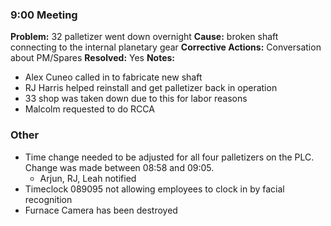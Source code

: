 
### 9:00 Meeting
**Problem:** 32 palletizer went down overnight
**Cause:** broken shaft connecting to the internal planetary gear
**Corrective Actions:** Conversation about PM/Spares
**Resolved:** Yes
**Notes:** 
- Alex Cuneo called in to fabricate new shaft
- RJ Harris helped reinstall and get palletizer back in operation
- 33 shop was taken down due to this for labor reasons
- Malcolm requested to do RCCA

### Other
* Time change needed to be adjusted for all four palletizers on the PLC. Change was made between 08:58 and 09:05. 
	* Arjun, RJ, Leah notified
* Timeclock 089095 not allowing employees to clock in by facial recognition
* Furnace Camera has been destroyed

